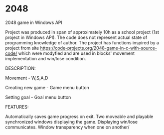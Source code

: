 # 2048
2048 game in Windows API

Project was produced in span of approximately 10h as a school project (1st project in Windows API).
The code does not represent actual state of programming knowledge of author.
The project has functions inspired by a project from site https://code-projects.org/2048-game-in-c-with-source-code/
which were modyfied and are used in blocks' movement implementation and win/lose condition.

DESCRIPTION:

Movement - W,S,A,D

Creating new game - Game menu button

Setting goal - Goal menu button

FEATURES:

Automatically saves game progress on exit. Two moveable and playable synchronized windows displaying the game. Displaying win/lose communicates. Window transparency when one on another/
